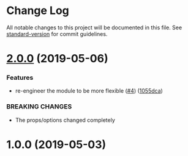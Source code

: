 # Change Log

All notable changes to this project will be documented in this file. See [standard-version](https://github.com/conventional-changelog/standard-version) for commit guidelines.

<a name="2.0.0"></a>
# [2.0.0](https://github.com/moxystudio/react-promiseful/compare/v1.0.0...v2.0.0) (2019-05-06)


### Features

* re-engineer the module to be more flexible ([#4](https://github.com/moxystudio/react-promiseful/issues/4)) ([1055dca](https://github.com/moxystudio/react-promiseful/commit/1055dca))


### BREAKING CHANGES

* The props/options changed completely



<a name="1.0.0"></a>
# 1.0.0 (2019-05-03)

